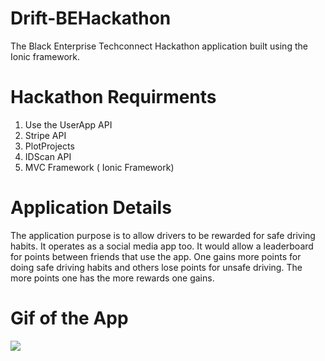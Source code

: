 # Drift-BEHackathon
The Black Enterprise Techconnect Hackathon application built using the Ionic framework. 
# Hackathon Requirments
1. Use the UserApp API
2. Stripe API
3. PlotProjects
4. IDScan API
5. MVC Framework ( Ionic Framework)
# Application Details
The application purpose is to allow drivers to be rewarded for safe driving habits. It operates as a social media app too. It would allow a leaderboard for points between friends that use the app. One gains more points for doing safe driving habits and others lose points for unsafe driving. The more points one has the more rewards one gains. 
# Gif of the App
<img src="http://i.imgur.com/TJSUugP.gif">
